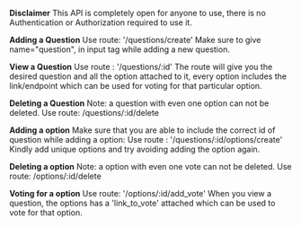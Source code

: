**Disclaimer**
This API is completely open for anyone to use, there is no Authentication or Authorization required to use it.

**Adding a Question**
Use route: '/questions/create'
Make sure to give name="question", in input tag while adding a new question.

**View a Question**
Use route : '/questions/:id'
The route will give you the desired question and all the option attached to it, every option includes the link/endpoint which can be used for voting for that particular option.

**Deleting a Question**
Note: a question with even one option can not be deleted.
Use route: /questions/:id/delete

**Adding a option**
Make sure that you are able to include the correct id of question while adding a option:
Use route : '/questions/:id/options/create' 
Kindly add unique options and try avoiding adding the option again.

**Deleting a option**
Note: a option with even one vote can not be deleted.
Use route: /options/:id/delete

**Voting for a option**
Use route: '/options/:id/add_vote'
When you view a question, the options has a 'link_to_vote' attached which can be used to vote for that option. 





